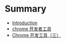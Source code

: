 # Summary

* [Introduction](README.md)
* [chrome 开发者工具](Chrome开发者工具（二）.md)
* [Chrome 开发工具（三）](san-sheng-san-shi.md)

